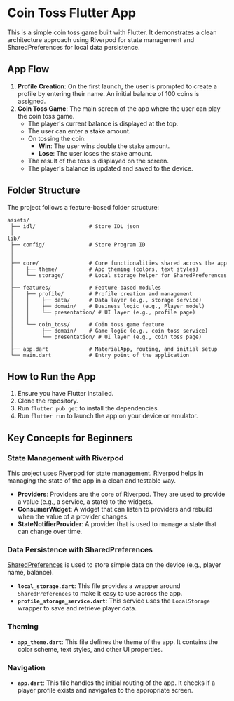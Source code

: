 # Coin Toss Flutter App

This is a simple coin toss game built with Flutter. It demonstrates a clean architecture approach using Riverpod for state management and SharedPreferences for local data persistence.

## App Flow

1.  **Profile Creation**: On the first launch, the user is prompted to create a profile by entering their name. An initial balance of 100 coins is assigned.
2.  **Coin Toss Game**: The main screen of the app where the user can play the coin toss game.
    - The player's current balance is displayed at the top.
    - The user can enter a stake amount.
    - On tossing the coin:
        - **Win**: The user wins double the stake amount.
        - **Lose**: The user loses the stake amount.
    - The result of the toss is displayed on the screen.
    - The player's balance is updated and saved to the device.

## Folder Structure

The project follows a feature-based folder structure:

```
assets/
 ├── idl/                 # Store IDL json
 │
lib/
 ├── config/              # Store Program ID
 │
 │
 ├── core/                # Core functionalities shared across the app
 │    ├── theme/          # App theming (colors, text styles)
 │    └── storage/        # Local storage helper for SharedPreferences
 │
 ├── features/            # Feature-based modules
 │    ├── profile/        # Profile creation and management
 │    │    ├── data/      # Data layer (e.g., storage service)
 │    │    ├── domain/    # Business logic (e.g., Player model)
 │    │    └── presentation/ # UI layer (e.g., profile page)
 │    │
 │    └── coin_toss/      # Coin toss game feature
 │         ├── domain/    # Game logic (e.g., coin toss service)
 │         └── presentation/ # UI layer (e.g., coin toss page)
 │
 ├── app.dart             # MaterialApp, routing, and initial setup
 └── main.dart            # Entry point of the application
```

## How to Run the App

1.  Ensure you have Flutter installed.
2.  Clone the repository.
3.  Run `flutter pub get` to install the dependencies.
4.  Run `flutter run` to launch the app on your device or emulator.

## Key Concepts for Beginners

### State Management with Riverpod

This project uses [Riverpod](https://riverpod.dev/) for state management. Riverpod helps in managing the state of the app in a clean and testable way.

- **Providers**: Providers are the core of Riverpod. They are used to provide a value (e.g., a service, a state) to the widgets.
- **ConsumerWidget**: A widget that can listen to providers and rebuild when the value of a provider changes.
- **StateNotifierProvider**: A provider that is used to manage a state that can change over time.

### Data Persistence with SharedPreferences

[SharedPreferences](https://pub.dev/packages/shared_preferences) is used to store simple data on the device (e.g., player name, balance).

- **`local_storage.dart`**: This file provides a wrapper around `SharedPreferences` to make it easy to use across the app.
- **`profile_storage_service.dart`**: This service uses the `LocalStorage` wrapper to save and retrieve player data.

### Theming

- **`app_theme.dart`**: This file defines the theme of the app. It contains the color scheme, text styles, and other UI properties.

### Navigation

- **`app.dart`**: This file handles the initial routing of the app. It checks if a player profile exists and navigates to the appropriate screen.